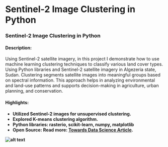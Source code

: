 # Sentinel-2 Image Clustering in Python

<div class="tab-content"> 
    <!-- Sentinel-2 Image Clustering -->
    <div id="s2-clustering">
        <h3>Sentinel-2 Image Clustering in Python</h3>
        <h4>Description:</h4>  
        <p>Using Sentinel-2 satellite imagery, in this project I demonstrate how to use machine learning clustering techniques to classify various land cover types. Using Python libraries and Sentinel-2 satellite imagery in Algezeria state, Sudan. Clustering segments satellite images into meaningful groups based on spectral information. This approach helps in analyzing environmental and land-use patterns and supports decision-making in agriculture, urban planning, and conservation.</p>
        <h4>Highlights:</h4>
        <ul>
            <li><strong>Utilized Sentinel-2 images for unsupervised clustering.</li>
            <li><strong>Explored K-means clustering algorithm.</li>
            <li><strong>Python libraries: rasterio, scikit-learn, numpy, matplotlib</li>
            <li><strong>Open Source</strong>: Read more: <a href="https://towardsdatascience.com/sentinel-2-image-clustering-in-python-58f7f2c8a7f6">Towards Data Science Article</a>.</li>
        </ul>
    </div>
</div>

![alt text](https://github.com/wathela/Sentinel2-clustering/blob/master/pred.png)
